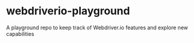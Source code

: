 # webdriverio-playground
A playground repo to keep track of Webdriver.io features and explore new capabilities
